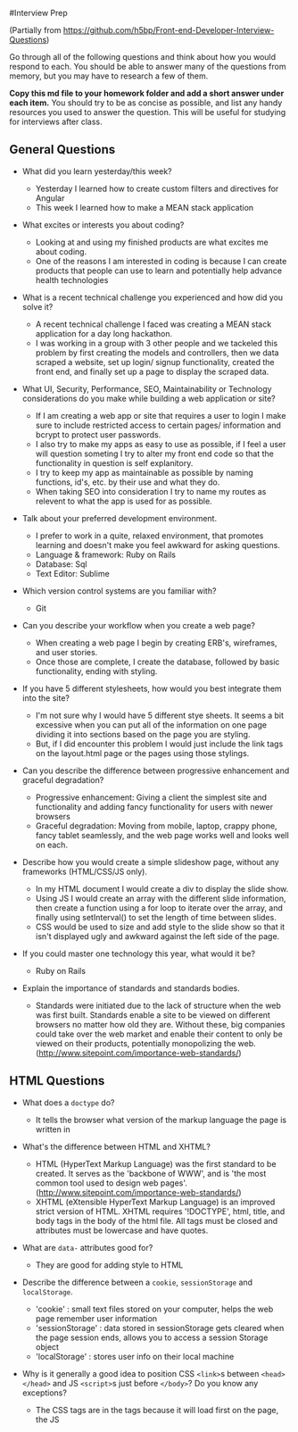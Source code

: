#Interview Prep

(Partially from https://github.com/h5bp/Front-end-Developer-Interview-Questions)

Go through all of the following questions and think about how you would respond to each. You should be able to answer many of the questions from memory, but you may have to research a few of them.

**Copy this md file to your homework folder and add a short answer under each item.** You should try to be as concise as possible, and list any handy resources you used to answer the question. This will be useful for studying for interviews after class.

## General Questions

* What did you learn yesterday/this week?
  - Yesterday I learned how to create custom filters and directives for Angular
  - This week I learned how to make a MEAN stack application

* What excites or interests you about coding?
  - Looking at and using my finished products are what excites me about coding.
  - One of the reasons I am interested in coding is because I can create products that people can use to learn and potentially help advance health technologies

* What is a recent technical challenge you experienced and how did you solve it?
  - A recent technical challenge I faced was creating a MEAN stack application for a day long hackathon.
  - I was working in a group with 3 other people and we tackeled this problem by first creating the models and controllers, then we data scraped a website, set up login/ signup functionality, created the front end, and finally set up a page to display the scraped data.

* What UI, Security, Performance, SEO, Maintainability or Technology considerations do you make while building a web application or site?
  - If I am creating a web app or site that requires a user to login I make sure to include restricted access to certain pages/ information and bcrypt to protect user passwords.
  - I also try to make my apps as easy to use as possible, if I feel a user will question someting I try to alter my front end code so that the functionality in question is self explanitory.
  - I try to keep my app as maintainable as possible by naming functions, id's, etc. by their use and what they do.
  - When taking SEO into consideration I try to name my routes as relevent to what the app is used for as possible.

* Talk about your preferred development environment.
  - I prefer to work in a quite, relaxed environment, that promotes learning and doesn't make you feel awkward for asking questions.
  - Language & framework: Ruby on Rails
  - Database: Sql
  - Text Editor: Sublime

* Which version control systems are you familiar with?
  - Git

* Can you describe your workflow when you create a web page?
  - When creating a web page I begin by creating ERB's, wireframes, and user stories.
  - Once those are complete, I create the database, followed by basic functionality, ending with styling.

* If you have 5 different stylesheets, how would you best integrate them into the site?
  - I'm not sure why I would have 5 different stye sheets. It seems a bit excessive when you can put all of the information on one page dividing it into sections based on the page you are styling.
  - But, if I did encounter this problem I would just include the link tags on the layout.html page or the pages using those stylings.

* Can you describe the difference between progressive enhancement and graceful degradation?
  - Progressive enhancement: Giving a client the simplest site and functionality and adding fancy functionality for users with newer browsers
  - Graceful degradation: Moving from mobile, laptop, crappy phone, fancy tablet seamlessly, and the web page works well and looks well on each.

* Describe how you would create a simple slideshow page, without any frameworks (HTML/CSS/JS only).
  - In my HTML document I would create a div to display the slide show.
  - Using JS I would create an array with the different slide information, then create a function using a for loop to iterate over the array, and finally using setInterval() to set the length of time between slides.
  - CSS would be used to size and add style to the slide show so that it isn't displayed ugly and awkward against the left side of the page.

* If you could master one technology this year, what would it be?
  - Ruby on Rails

* Explain the importance of standards and standards bodies.
  - Standards were initiated due to the lack of structure when the web was first built.  Standards enable a site to be viewed on different browsers no matter how old they are. Without these, big companies could take over the web market and enable their content to only be viewed on their products, potentially monopolizing the web. (http://www.sitepoint.com/importance-web-standards/)

## HTML Questions

* What does a `doctype` do?
  - It tells the browser what version of the markup language the page is written in

* What's the difference between HTML and XHTML?
  - HTML (HyperText Markup Language) was the first standard to be created. It serves as the 'backbone of WWW', and is 'the most common tool used to design web pages'. (http://www.sitepoint.com/importance-web-standards/)
  - XHTML (eXtensible HyperText Markup Language) is an improved strict version of HTML. XHTML requires '!DOCTYPE', html, title, and body tags in the body of the html file. All tags must be closed and attributes must be lowercase and have quotes.

* What are `data-` attributes good for?
  - They are good for adding style to HTML

* Describe the difference between a `cookie`, `sessionStorage` and `localStorage`.
  - 'cookie' : small text files stored on your computer, helps the web page remember user information
  - 'sessionStorage' : data stored in sessionStorage gets cleared when the page session ends, allows you to access a session Storage object
  - 'localStorage' : stores user info on their local machine

* Why is it generally a good idea to position CSS `<link>`s between `<head></head>` and JS `<script>`s just before `</body>`? Do you know any exceptions?
  - The CSS <link> tags are in the <head></head> tags  because it will load first on the page, the JS <script> tags are before the </body> tag so that the page loads gracefully even if the JS isn't fully loaded.

## CSS Questions

* What is the difference between classes and IDs in CSS?
- ID's are used to identify 1 item on the page you want styled differently
- Classes are used to style a group of items on a page

* What's the difference between "resetting" and "normalizing" CSS? Which would you choose, and why?
- Resetting: resets the HTML styling to a consistent baseline
- Normalizing: similar to resetting, but only targets styles that need normailizing 

* Describe Floats and how they work.
- Float is an css attribute that moves the object you are styling to the left or right side of the webpage.

* Describe z-index and how stacking context is formed.
- Used for positioning elements on a page (stacking them), often inherits from the parent element. If the z-index is "-" (negative) the item is moved to the bottom of the stack so other elements can be stacked on top of it.

* Have you ever used a grid system, and if so, what do you prefer?
- Yes, bootstrap columns (the only one I have used).

* Have you used or implemented media queries or mobile specific layouts/CSS?
- Yes, @media(min-width:500px){}

* How do you optimize your webpages for print?
- Create a print.css file
- Remove header, footer, side bars, any unneccisary information that doesn't pertain to the main content of the article or page.

* What are the advantages/disadvantages of using CSS preprocessors?
  * Describe what you like and dislike about the CSS preprocessors you have used.
  - Advantages: Quick solution for styling, great options for people who don't know how to customize CSS to similar specifications
  - Disadvantages: Most websites that use these look similar, they are not unique in design.  As a developer you can come to rely on these tools and forget how to customize styling

* How would you implement a web design comp that uses non-standard fonts?
  - I would use Google Fonts by including a link in the header of my HTML document, and implementing it in my CSS file.

* Explain how a browser determines what elements match a CSS selector.
  - 

* Explain your understanding of the box model and how you would tell the browser in CSS to render your layout in different box models.
* What does ```* { box-sizing: border-box; }``` do? What are its advantages?
* List as many values for the display property that you can remember.
* What's the difference between inline and inline-block?
* What's the difference between a relative, fixed, absolute and statically positioned element?
* The 'C' in CSS stands for Cascading.  How is priority determined in assigning styles (a few examples)?  How can you use this system to your advantage?
* What existing CSS frameworks have you used locally, or in production? How would you change/improve them?
* Have you played around with the new CSS Flexbox or Grid specs?
* Have you ever worked with retina graphics? If so, when and what techniques did you use?
* Explain some of the pros and cons for CSS animations versus JavaScript animations.

## JS Questions

* Explain event delegation
* Explain how `this` works in JavaScript
* Explain how prototypal inheritance works
* Why is it called a Ternary expression, what does the word "Ternary" indicate?
* What's the difference between a variable that is: `null`, `undefined` or `undeclared`?
  * How would you go about checking for any of these states?
* What is a closure, and how/why would you use one?
* What's a typical use case for anonymous functions?

* Difference between: `function Person(){}`, `var person = Person()`, and `var person = new Person()`?
- function Person(){} : defining a function named Person
- var person = Person() : sets person equal to the result of the function Person
- var person = new Person() : creating a new Person

* What's the difference between `.call` and `.apply`?
* Explain `Function.prototype.bind`.
* What's the difference between feature detection, feature inference, and using the User Agent string?
* Explain AJAX in as much detail as possible.
* Have you ever used JavaScript templating?
  * If so, what libraries have you used?
* Explain "hoisting".
* Describe event bubbling.
* What's the difference between an "attribute" and a "property"?
* Why is extending built-in JavaScript objects not a good idea?
* What is the difference between `==` and `===`?
* Explain the same-origin policy with regards to JavaScript.
* What is the extent of your experience with Promises and/or their polyfills?
* What are the pros and cons of using Promises instead of callbacks?
* What tools and techniques do you use debugging Javascript code?

* What language constructions do you use for iterating over object properties and array items?
- 

## Database Questions

* Design a database schema for Facebook, with at least 4 models, a complete set of attributes for each model, a 1:M association, and a M:M association.
  Associations:
  - User(one) to Post(many)
  - User(one) to Comment(many)
  - User(one) to Friends(many)
  - User(many) to UserGroup(one)
  - Group(many) to UserGroup(one)
  - Post(one) to Comment(many)
  - Post(one) to Like(many)
  - Comment(one) to Like(many)

  DB Schema/ models:
  - User: id, name, default photo, email, password
  - Post: id, content, user_id
  - Comment: id, body, user_id, post_id, parent_id
  - Friends: id, user_id, friend_id
  - Like: id, user_id, media_type, media_id, like_type
  - Group: id, name, description
  - GroupUsers: id, group_id, user_id


## Ruby/Rails
* What are ruby gems?
* What is the difference between a symbol and a string?
* What is the difference between a class method and an instance method?
* What is the difference between local variables, instance variables, and class variables?
* What is a range?

* In ruby, what does attr_accessor do?
- Allows the information to the right side of att_accessor to be accessed by users (read, write, edit)

* What is the purpose of environment files under the config folder in Rails? (development, test, production)
* What is the purpose of the application.rb file in Rails?
* How can you define a constant?
* What is the purpose of `yield`?

* How do you store API keys when creating an app?
- Place your API key in a ".env" file and use the key by calling the key name

* How do I send parameters through a url?
* Explain MVC

* What is a `before_action`? When would you use it?
- Something you put on a controller that gets executed before any functions or pages get activated, you would use it to see if a person has access to a page if they are(n't) logged in.

* What do controllers do in rails?
* What is RESTful routing?
* What is a polymorphic association?
* What are params?
* How do I make a migration to add a column in Rails?

* What is CSRF? How does Rails protect an app against this?
- Cross-Site Request Forgery
- Stores user information in a cookie, (sessions), restricts access to page based on what cookie is on the users machine. Uses a new token for each user login

* What's the difference between `User.find_by_id(1)` and `User.find(1)`?
- User.find_by_id(1) : finds a user in the User DB with the id of 1
- User.find(1) : finds the first user in the User DB

* What's are classes in Ruby? What are modules? And what's the difference?

## Testing Questions

* What are some advantages/disadvantages to testing your code?
* What tools would you use to test your code's functionality?
* What is the difference between a unit test and a functional/integration test?
* What is the purpose of a code style linting tool?
* What is End-to-end (E2E) testing? How can it be implemented in frameworks like Angular and Rails?

## Coding Questions:

*Question: What is the value of `foo`?*
```javascript
var foo = 10 + '20';
```
  - 1020

*Question: How would you make this work?*
```javascript
add(2, 5); // 7
add(2)(5); // 7
```

*Question: What value is returned from the following statement?*
```javascript
"i'm a lasagna hog".split("").reverse().join("");
```
  - "goh angasal a m'i"

*Question: What is the outcome of the two alerts below?*
```javascript
var foo = "Hello";
(function() {
  var bar = " World";
  alert(foo + bar);
})();
alert(foo + bar);
```
  - "Hello World"

*Question: What is the value of `foo.length`?*
```javascript
var foo = [];
foo.push(1);
foo.push(2);
```
  - 2

*Question: What is the value of `foo.x`?*
```javascript
var foo = {n: 1};
var bar = foo;
foo.x = foo = {n: 2};
```
- undefined

*Question: What does the following code print?*
```javascript
console.log('one');
setTimeout(function() {
  console.log('two');
}, 0);
console.log('three');
```
- "one", "three", "two"

## Fun Questions:

* What's a cool project that you've recently worked on?
* What are some things you like about the developer tools you use?
* Do you have any pet projects? What kind?
* How do you like your coffee?
